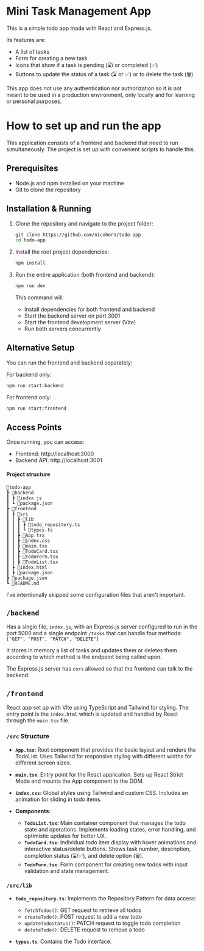 # Mini Task Management App

This is a simple todo app made with React and Express.js.

Its features are:

- A list of tasks
- Form for creating a new task
- Icons that show if a task is pending (⌛) or completed (✅)
- Buttons to update the status of a task (⌛ or ✅) or to delete the task (🗑️)

This app does not use any authentication nor authorization so it is not meant to be used in a production environment, only locally and for learning or personal purposes.

# How to set up and run the app

This application consists of a frontend and backend that need to run simultaneously. The project is set up with convenient scripts to handle this.

## Prerequisites

- Node.js and npm installed on your machine
- Git to clone the repository

## Installation & Running

1. Clone the repository and navigate to the project folder:

   ```bash
   git clone https://github.com/nicohorn/todo-app
   cd todo-app
   ```

2. Install the root project dependencies:

   ```bash
   npm install
   ```

3. Run the entire application (both frontend and backend):

   ```bash
   npm run dev
   ```

   This command will:

   - Install dependencies for both frontend and backend
   - Start the backend server on port 3001
   - Start the frontend development server (Vite)
   - Run both servers concurrently

## Alternative Setup

You can run the frontend and backend separately:

For backend only:

```bash
npm run start:backend
```

For frontend only:

```bash
npm run start:frontend
```

## Access Points

Once running, you can access:

- Frontend: http://localhost:3000
- Backend API: http://localhost:3001

#### Project structure

```
📂todo-app
┣ 📂backend
┃ ┣ 📜index.js
┃ ┗ 📜package.json
┣ 📂frontend
┃ ┣ 📂src
┃ ┃ ┣ 📂lib
┃ ┃ ┃ ┣ 📜todo_repository.ts
┃ ┃ ┃ ┗ 📜types.ts
┃ ┃ ┣ 📜App.tsx
┃ ┃ ┣ 📜index.css
┃ ┃ ┣ 📜main.tsx
┃ ┃ ┣ 📜TodoCard.tsx
┃ ┃ ┣ 📜TodoForm.tsx
┃ ┃ ┣ 📜TodoList.tsx
┃ ┣ 📜index.html
┃ ┣ 📜package.json
┣ 📜package.json
┗ 📜README.md
```

I've intentionally skipped some configuration files that aren't important.

## `/backend`

Has a single file, `index.js`, with an Express.js server configured to run in the port 5000 and a single endpoint `/tasks` that can handle four methods: `["GET", "POST", "PATCH", "DELETE"]`

It stores in memory a list of tasks and updates them or deletes them according to which method is the endpoint being called upon.

The Express.js server has `cors` allowed so that the frontend can talk to the backend.

## `/frontend`

React app set up with Vite using TypeScript and Tailwind for styling. The entry point is the `index.html` which is updated and handled by React through the `main.tsx` file.

### `/src` Structure

- **`App.tsx`**: Root component that provides the basic layout and renders the TodoList. Uses Tailwind for responsive styling with different widths for different screen sizes.

- **`main.tsx`**: Entry point for the React application. Sets up React Strict Mode and mounts the App component to the DOM.

- **`index.css`**: Global styles using Tailwind and custom CSS. Includes an animation for sliding in todo items.

- **Components**:
  - **`TodoList.tsx`**: Main container component that manages the todo state and operations. Implements loading states, error handling, and optimistic updates for better UX.
  - **`TodoCard.tsx`**: Individual todo item display with hover animations and interactive status/delete buttons. Shows task number, description, completion status (⌛/✅), and delete option (🗑️).
  - **`TodoForm.tsx`**: Form component for creating new todos with input validation and state management.

### `/src/lib`

- **`todo_repository.ts`**: Implements the Repository Pattern for data access:

  - `fetchTodos()`: GET request to retrieve all todos
  - `createTodo()`: POST request to add a new todo
  - `updateTodoStatus()`: PATCH request to toggle todo completion
  - `deleteTodo()`: DELETE request to remove a todo

- **`types.ts`**: Contains the Todo interface.
